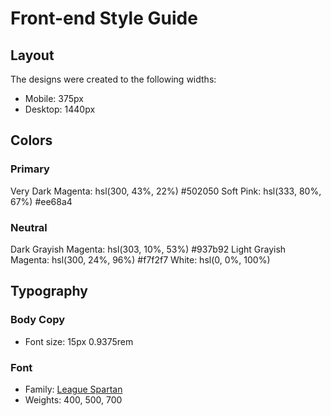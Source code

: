 # Front-end Style Guide

## Layout

The designs were created to the following widths:

- Mobile: 375px
- Desktop: 1440px

## Colors

### Primary

Very Dark Magenta: hsl(300, 43%, 22%) #502050
Soft Pink: hsl(333, 80%, 67%) #ee68a4

### Neutral

Dark Grayish Magenta: hsl(303, 10%, 53%) #937b92
Light Grayish Magenta: hsl(300, 24%, 96%) #f7f2f7
White: hsl(0, 0%, 100%)

## Typography

### Body Copy

- Font size: 15px 0.9375rem

### Font

- Family: [League Spartan](https://fonts.google.com/specimen/League+Spartan)
- Weights: 400, 500, 700
